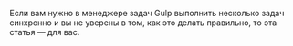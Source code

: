 Если вам нужно в менеджере задач Gulp выполнить несколько задач синхронно и вы
не уверены в том, как это делать правильно, то эта статья — для вас. 